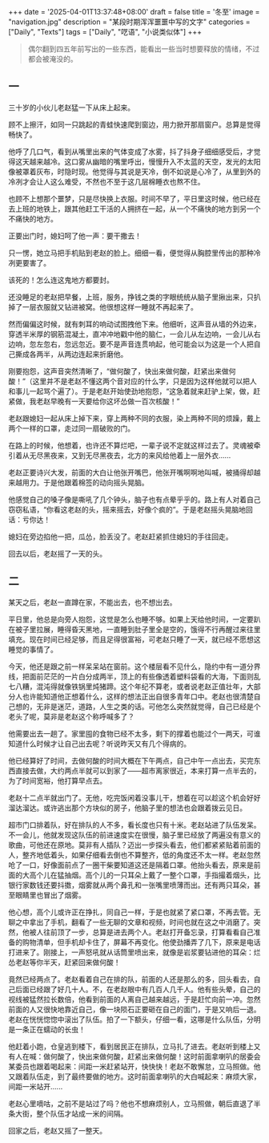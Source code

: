 +++
date = '2025-04-01T13:37:48+08:00'
draft = false
title = '冬至'
image = "navigation.jpg"
description = "某段时期浑浑噩噩中写的文字"
categories = ["Daily", "Texts"]
tags = ["Daily", "呓语", "小说类似体"]
+++

> 偶尔翻到四五年前写出的一些东西，能看出一些当时想要释放的情绪，不过都会被淹没的。

## 一

三十岁的小伙儿老赵猛一下从床上起来。

顾不上擦汗，如同一只跳起的青蛙快速爬到窗边，用力掀开那扇窗户。总算是觉得畅快了。

他呼了几口气，看到从嘴里出来的气体变成了水雾，抖了抖身子细细感受后，才觉得这天越来越冷。这口雾从幽暗的嘴里呼出，慢慢升入不太蓝的天空，发光的太阳像被罩着灰布，时隐时现。他觉得与其说是天冷，倒不如说是心冷了，从里到外的冷冽才会让人这么难受，不然也不至于这几层棉睡衣也熬不住。

也顾不上想那个噩梦，只是尽快换上衣服。时间不早了，平日里这时候，他已经在去上班的地铁上，跟其他赶工干活的人拥挤在一起，从一个不痛快的地方到另一个不痛快的地方。

正要出门时，媳妇呵了他一声：要干撒去！

只一愣，她立马把手机贴到老赵的脸上。细细一看，便觉得从胸腔里传出的那种冷冽更要害了。

该死的！怎么连这鬼地方都要封。

还没睡足的老赵把早餐，上班，服务，挣钱之类的字眼统统从脑子里揪出来，只扒掉了一层衣服就又钻进被窝。他很想这样一睡就不再起来了。

然而偏偏这时候，就有刺耳的响动试图拽他下来。他细听，这声音从墙的外边来，穿透半米厚的钢筋混凝土，直冲冲地戳中他的脑仁，一会儿从左边响，一会儿从右边响，忽左忽右，忽远忽近。要不是声音连贯响起，他可能会以为这是一个人把自己撕成各两半，从两边连起来折磨他。

刚要抱怨，这声音突然清晰了，“做何酸了，快出来做何酸，赶紧出来做何酸！”（这里并不是老赵不懂这两个音对应的什么字，只是因为这样他就可以把人和事儿一起骂个遍了）。于是老赵开始使劲地抱怨，“这急着就来赶驴上架，做，赶紧做，我老赵早晚有一天要给你这坏怂做一百次核酸！”

老赵跟媳妇一起从床上掉下来，穿上两种不同的衣服，染上两种不同的烦躁，戴上两个一样的口罩，走过同一扇破败的门。

在路上的时候，他想着，也许还不算烂吧，一辈子说不定就这样过去了。灵魂被牵引着从无尽黑夜来，又到无尽黑夜去，北方的来风给他着上一层外衣......

老赵正要诗兴大发，前面的大白让他张开嘴巴，他张开嘴啊啊地叫喊，被捅得却越来越用力。于是他跟着棉签的动向摇头晃脑。

他感觉自己的嗓子像是嘶吼了几个钟头，脑子也有点晕乎乎的。路上有人对着自己窃窃私语，“你看这老赵的头，摇来摇去，好像个疯的”。于是老赵摇头晃脑地回话：亏你达！

媳妇在旁边掐他一把，瓜怂，脸丢没了。老赵赶紧抓住媳妇的手往回走。

回去以后，老赵摇了一天的头。

## 二

某天之后，老赵一直蹲在家，不能出去，也不想出去。

平日里，他总是向旁人抱怨，这觉是怎么也睡不够。如果上天给他时间，一定要趴在被子里拉展，睡得昏天黑地，一直睡到肚子里全是空的，饿得不行再醒过来往里填充。现在时间已经足够，而且足得很富裕，可老赵只睡了一天，就已经不愿想这睡觉的事情了。

今天，他还是跟之前一样呆呆站在窗前。这个楼层看不见什么，隐约中有一道分界线，把面前茫茫的一片白分成两半，顶上的有些像透着塑料袋看的大海，下面则乱七八糟，混沌得就像铁锅里炖猪蹄。这个年纪不算老，或者说老赵正值壮年，大部分人也许能知道他正想着什么，这样的想法正出自很多青年口中。老赵也很清楚自己想的，无非是迷茫，道路，人生之类的话。可他怎么突然就觉得，自己已经是个老头了呢，莫非是老赵这个称呼喊多了？

他需要出去一趟了。家里囤的食物已经不太多，剩下的撑着也能过个一两天，可谁知道什么时候才让自己出去呢？听说昨天又有几个得病的。

他已经算好了时间，去做何酸的时间大概在下午两点，自己中午一点出去，买完东西直接去做，大约两点半就可以到家了——超市离家很近，本来打算一点半去的，为了时间宽裕，他打算早点去。

老赵十二点半就出门了。无他，吃完饭闲着没事儿干，想着在可以趁这个机会好好溜达溜达。或许逃出那个方块似的房子，他脑子里的想法也会跟着拨云见日。

超市门口排着队，好在排队的人不多，看长度也只有十米。老赵站进了队伍发呆。不一会儿，他就发现这队伍的前进速度实在很慢，脑子里已经放了两遍没有意义的歌曲，可他还在原地。莫非有人插队？迈出一步探头看去，他们都紧紧贴着前面的人，整齐地低着头，如果仔细看去倒也不算整齐，低的角度还不太一样。老赵忽然呛了一口，好像面前点了一圈干柴要知道这还是隔着口罩。他抬头看去，原来是前面的大高个儿在猛抽烟。高个儿的一只耳朵上戴了一整个口罩，手指撮着烟头，比银行家数钱还要抖擞，烟雾就从两个鼻孔和一张嘴里喷薄而出。还有两只耳朵，甚至眼睛里也冒出了烟雾。

他心想，高个儿或许正在挣扎，同自己一样，于是也就紧了紧口罩，不再去管。无聊之中拿出了手机，翻看了一些无聊的文章和视频，时间也就在这之中消磨了。突然，他被人往前顶了一步，总算是进去两个人。老赵打开备忘录，打算看看自己准备的购物清单，但手机却卡住了，屏幕不再变化。他使劲播弄了几下，原来是电话打进来了。刚接上，一声怒吼就从话筒里喷出来，就像是岩浆要钻进他的耳朵：烂怂老赵等你半天，赶紧回来做何酸！

竟然已经两点了。老赵看着自己在排的队，前面的人还是那么的多，回头看去，自己后面已经跟了好几十人。不，在老赵眼中有几百人几千人。他有些头晕，自己的视线被猛然拉长数倍，他看到前面的人离自己越来越远，于是赶忙向前一冲。忽然前面的人又很快地靠近自己，像一块陨石正要砸在自己的面门，于是又响后一退。老赵在恍恍惚惚中滚出了队伍。拍了一下额头，仔细一看，这哪是什么队伍，分明是一条正在蠕动的长虫！

他赶着小跑，仓皇逃到楼下，看到居民正在排队，立马扎了进去。老赵听到楼上又有人在喊：做何酸了，快出来做何酸，赶紧出来做何酸！这时前面拿喇叭的居委会某委员也跟着喝起来：间距一米赶紧站开，快快快！老赵不敢懈怠，立马照做。他又跟着队伍走，到了最终要做的地方。这时前面拿喇叭的大白喊起来：麻烦大家，间距一米站开......

老赵心里嘀咕，之前不是站过了吗？他也不想麻烦别人，立马照做，朝后直退了半条大街，整个队伍才站成一米的间隔。

回家之后，老赵又摇了一整天。
